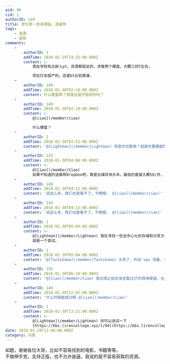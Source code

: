 ```yaml
---
aid: 96
cid: 1
authorID: 149
title: 求分享一些资源贴，涨姿势
tags:
    - 资源
    - 姿势
comments:
    -
        authorID: 1
        addTime: 2018-01-29T14:25:00.000Z
        content: |-
            我在学校有北邮人pt，资源都挺足的，求推荐个硬盘，大概三四T左右。

            现在打击挺严的，还是bt比较靠谱。
    -
        authorID: 149
        addTime: 2018-01-30T02:18:00.000Z
        content: 什么硬盘啊？百度云盘不挺好的吗？
    -
        authorID: 149
        addTime: 2018-01-30T02:19:00.000Z
        content: |-
            @[ciao](/member/ciao)

            什么硬盘？
    -
        authorID: 1
        addTime: 2018-01-30T02:52:00.000Z
        content: '@[Lightman](/member/Lightman) 百度你也敢用？就是外置硬盘啊'
    -
        authorID: 133
        addTime: 2018-01-30T04:08:00.000Z
        content: >-
            @[Ciao](/member/Ciao)
            如果不知道的话推荐Dropbox吧，算是云储存领头羊。最低的套餐大概50/月，1TB，3-4T你要买商业套餐了，大概140左右一个月
    -
        authorID: 149
        addTime: 2018-01-30T04:12:00.000Z
        content: '说这么多，我们也是看不了。干瞪眼。 @[ciao](/member/ciao)'
    -
        authorID: 149
        addTime: 2018-01-30T04:13:00.000Z
        content: '说这么多，我们也是看不了。干瞪眼。 @[ciao](/member/ciao)'
    -
        authorID: 1
        addTime: 2018-01-30T05:04:00.000Z
        content: >-
            @[Lightman](/member/Lightman) 我在寻找一些去中心化的存储和分享方案，之前测试 syncthing
            就是一个尝试。
    -
        authorID: 1
        addTime: 2018-01-30T05:04:00.000Z
        content: '@[Tachikoma](/member/Tachikoma) 太贵了，外加 vpn 流量，会破产。'
    -
        authorID: 156
        addTime: 2018-01-30T06:19:00.000Z
        content: '@[Ciao](/member/Ciao) 我记得之前在淘宝看过3T的商用硬盘，也不贵，就是丑了点，日立的好像'
    -
        authorID: 149
        addTime: 2018-01-30T12:02:00.000Z
        content: '什么时候能成功啊 @[ciao](/member/ciao)'
    -
        authorID: 1
        addTime: 2018-01-30T13:21:00.000Z
        content: >-
            @[Lightman](/member/Lightman) 你可以测试一下
            [https://bbs.lirencollege.xyz/t/94](https://bbs.lirencollege.xyz/t/94)
date: 2018-01-29T13:40:00.000Z
category: 问答
---
```


如题，谢谢各位大哥，比如不容易找到的电影，书籍等等。  
不做伸手党，支持正版，也不允许装逼，我说的是不容易获取的资源。
